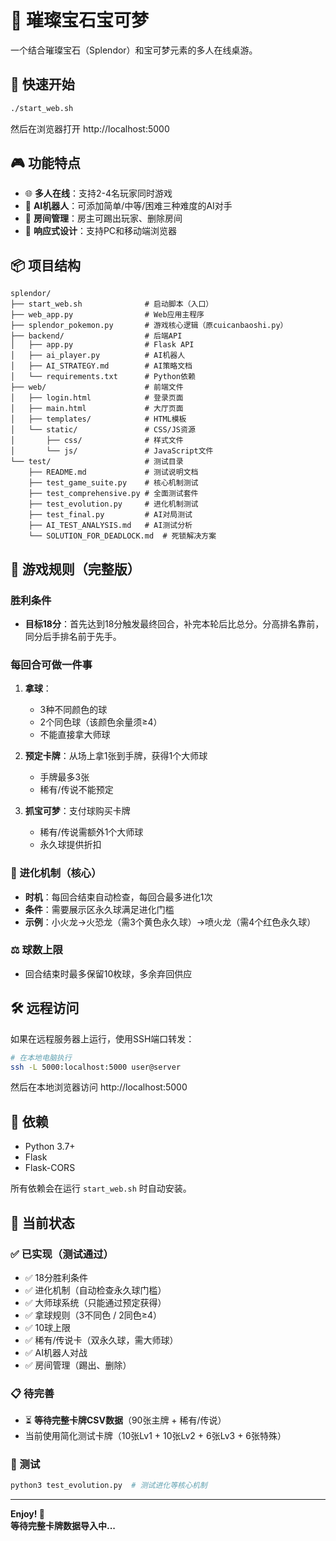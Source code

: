 # 🌟 璀璨宝石宝可梦

一个结合璀璨宝石（Splendor）和宝可梦元素的多人在线桌游。

## 🚀 快速开始

```bash
./start_web.sh
```

然后在浏览器打开 http://localhost:5000

## 🎮 功能特点

- 🌐 **多人在线**：支持2-4名玩家同时游戏
- 🤖 **AI机器人**：可添加简单/中等/困难三种难度的AI对手
- 👑 **房间管理**：房主可踢出玩家、删除房间
- 📱 **响应式设计**：支持PC和移动端浏览器

## 📦 项目结构

```
splendor/
├── start_web.sh              # 启动脚本（入口）
├── web_app.py                # Web应用主程序
├── splendor_pokemon.py       # 游戏核心逻辑（原cuicanbaoshi.py）
├── backend/                  # 后端API
│   ├── app.py                # Flask API
│   ├── ai_player.py          # AI机器人
│   ├── AI_STRATEGY.md        # AI策略文档
│   └── requirements.txt      # Python依赖
├── web/                      # 前端文件
│   ├── login.html            # 登录页面
│   ├── main.html             # 大厅页面
│   ├── templates/            # HTML模板
│   └── static/               # CSS/JS资源
│       ├── css/              # 样式文件
│       └── js/               # JavaScript文件
└── test/                     # 测试目录
    ├── README.md             # 测试说明文档
    ├── test_game_suite.py    # 核心机制测试
    ├── test_comprehensive.py # 全面测试套件
    ├── test_evolution.py     # 进化机制测试
    ├── test_final.py         # AI对局测试
    ├── AI_TEST_ANALYSIS.md   # AI测试分析
    └── SOLUTION_FOR_DEADLOCK.md  # 死锁解决方案
```

## 🎯 游戏规则（完整版）

### 胜利条件
- **目标18分**：首先达到18分触发最终回合，补完本轮后比总分。分高排名靠前，同分后手排名前于先手。
  
### 每回合可做一件事
1. **拿球**：
   - 3种不同颜色的球
   - 2个同色球（该颜色余量须≥4）
   - 不能直接拿大师球

2. **预定卡牌**：从场上拿1张到手牌，获得1个大师球
   - 手牌最多3张
   - 稀有/传说不能预定

3. **抓宝可梦**：支付球购买卡牌
   - 稀有/传说需额外1个大师球
   - 永久球提供折扣

### 🔄 进化机制（核心）
- **时机**：每回合结束自动检查，每回合最多进化1次
- **条件**：需要展示区永久球满足进化门槛
- **示例**：小火龙→火恐龙（需3个黄色永久球）→喷火龙（需4个红色永久球）

### ⚖️ 球数上限
- 回合结束时最多保留10枚球，多余弃回供应

## 🛠️ 远程访问

如果在远程服务器上运行，使用SSH端口转发：

```bash
# 在本地电脑执行
ssh -L 5000:localhost:5000 user@server
```

然后在本地浏览器访问 http://localhost:5000

## 📝 依赖

- Python 3.7+
- Flask
- Flask-CORS

所有依赖会在运行 `start_web.sh` 时自动安装。

## 🧪 当前状态

### ✅ 已实现（测试通过）
- ✅ 18分胜利条件
- ✅ 进化机制（自动检查永久球门槛）
- ✅ 大师球系统（只能通过预定获得）
- ✅ 拿球规则（3不同色 / 2同色≥4）
- ✅ 10球上限
- ✅ 稀有/传说卡（双永久球，需大师球）
- ✅ AI机器人对战
- ✅ 房间管理（踢出、删除）

### 📋 待完善
- ⏳ **等待完整卡牌CSV数据**（90张主牌 + 稀有/传说）
- 当前使用简化测试卡牌（10张Lv1 + 10张Lv2 + 6张Lv3 + 6张特殊）

### 🧪 测试
```bash
python3 test_evolution.py  # 测试进化等核心机制
```

---

**Enjoy! 🎉**  
**等待完整卡牌数据导入中...**
